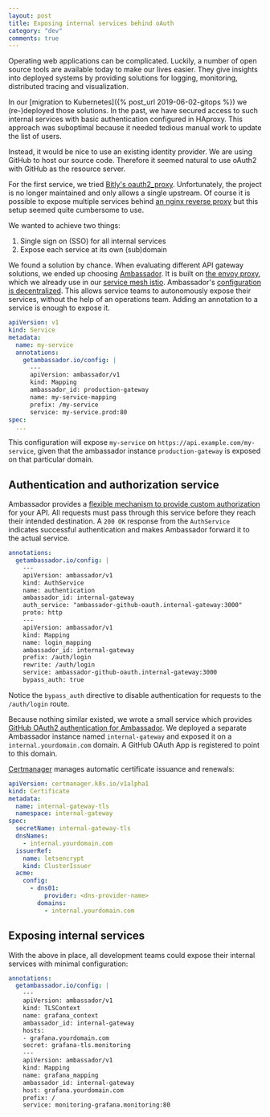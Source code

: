 ```yaml
---
layout: post
title: Exposing internal services behind oAuth
category: "dev"
comments: true
---
```


Operating web applications can be complicated. Luckily, a number of open source tools are available today to make our lives easier.
They give insights into deployed systems by providing solutions for logging, monitoring, distributed tracing and visualization.

In our [migration to Kubernetes]({% post_url 2019-06-02-gitops %}) we (re-)deployed those solutions.
In the past, we have secured access to such internal services with basic authentication configured in HAproxy.
This approach was suboptimal because it needed tedious manual work to update the list of users.

Instead, it would be nice to use an existing identity provider.
We are using GitHub to host our source code. Therefore it seemed natural to use oAuth2 with GitHub as the resource server.

For the first service, we tried [Bitly's oauth2_proxy](https://github.com/bitly/oauth2_proxy). Unfortunately, the project is no longer maintained and only allows a single upstream. Of course it is possible to expose multiple services behind [an nginx reverse proxy](https://carlosbecker.com/posts/prometheus-authentication-with-oauth2_proxy/) but this setup seemed quite cumbersome to use.

We wanted to achieve two things:
1. Single sign on (SSO) for all internal services
1. Expose each service at its own (sub)domain

We found a solution by chance. When evaluating different API gateway solutions, we ended up choosing [Ambassador](https://www.getambassador.io/). It is built on [the envoy proxy](https://www.envoyproxy.io/), which we already use in our [service mesh istio](https://istio.io/). Ambassador's [configuration is decentralized](https://www.getambassador.io/about/microservices-api-gateways/#self-service-publishing). This allows service teams to autonomously expose their services, without the help of an operations team. Adding an annotation to a service is enough to expose it.

```yaml
apiVersion: v1
kind: Service
metadata:
  name: my-service
  annotations:
    getambassador.io/config: |
      ---
      apiVersion: ambassador/v1
      kind: Mapping
      ambassador_id: production-gateway
      name: my-service-mapping
      prefix: /my-service
      service: my-service.prod:80
spec:
  ...
```

This configuration will expose `my-service` on `https://api.example.com/my-service`, given that the ambassador instance `production-gateway` is exposed on that particular domain.

## Authentication and authorization service

Ambassador provides a [flexible mechanism to provide custom authorization](https://www.getambassador.io/reference/services/auth-service/) for your API. All requests must pass through this service before they reach their intended destination. A `200 OK` response from the `AuthService` indicates successful authentication and makes Ambassador forward it to the actual service.


```yaml
annotations:
  getambassador.io/config: |
    ---
    apiVersion: ambassador/v1
    kind: AuthService
    name: authentication
    ambassador_id: internal-gateway
    auth_service: "ambassador-github-oauth.internal-gateway:3000"
    proto: http
    ---
    apiVersion: ambassador/v1
    kind: Mapping
    name: login_mapping
    ambassador_id: internal-gateway
    prefix: /auth/login
    rewrite: /auth/login
    service: ambassador-github-oauth.internal-gateway:3000
    bypass_auth: true
```

Notice the `bypass_auth` directive to disable authentication for requests to the `/auth/login` route.

Because nothing similar existed, we wrote a small service which provides [GitHub OAuth2 authentication for Ambassador](https://github.com/actano/ambassador-github-oauth).
We deployed a separate Ambassador instance named `internal-gateway` and exposed it on a `internal.yourdomain.com` domain.
A GitHub OAuth App is registered to point to this domain.

[Certmanager](https://github.com/jetstack/cert-manager) manages automatic certificate issuance and renewals:
```yaml
apiVersion: certmanager.k8s.io/v1alpha1
kind: Certificate
metadata:
  name: internal-gateway-tls
  namespace: internal-gateway
spec:
  secretName: internal-gateway-tls
  dnsNames:
    - internal.yourdomain.com
  issuerRef:
    name: letsencrypt
    kind: ClusterIssuer
  acme:
    config:
      - dns01:
          provider: <dns-provider-name>
        domains:
          - internal.yourdomain.com
```

## Exposing internal services

With the above in place, all development teams could expose their internal services with minimal configuration:
```yaml
annotations:
  getambassador.io/config: |
    ---
    apiVersion: ambassador/v1
    kind: TLSContext
    name: grafana_context
    ambassador_id: internal-gateway
    hosts:
    - grafana.yourdomain.com
    secret: grafana-tls.monitoring
    ---
    apiVersion: ambassador/v1
    kind: Mapping
    name: grafana_mapping
    ambassador_id: internal-gateway
    host: grafana.yourdomain.com
    prefix: /
    service: monitoring-grafana.monitoring:80
```

<!--
TODO: Make umbrella chart public, link it here

## Findings
* Only one authentication mechanism supported. Not possible to deploy application internally by using oauth for internal access protection + application auth
-->
